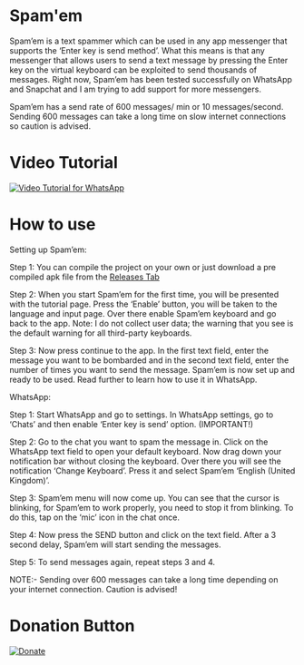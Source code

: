 # Spam'em
Spam’em is a text spammer which can be used in any app messenger that supports the ‘Enter key is send method’. What this means is that any messenger that allows users to send a text message by pressing the Enter key on the virtual keyboard can be exploited to send thousands of messages. Right now, Spam’em has been tested successfully on WhatsApp and Snapchat and I am trying to add support for more messengers.

Spam’em has a send rate of 600 messages/ min or 10 messages/second. Sending 600 messages can take a long time on slow internet connections so caution is advised.

# Video Tutorial

[![Video Tutorial for WhatsApp](http://i3.ytimg.com/vi/h3XrDkiCLUc/maxresdefault.jpg)](https://youtu.be/h3XrDkiCLUc)

# How to use

Setting up Spam’em:

Step 1: You can compile the project on your own or just download a pre compiled apk file from the [Releases Tab](https://github.com/burhanuday/Spam-em/releases)

Step 2: When you start Spam’em for the first time, you will be presented with the tutorial page. Press the ‘Enable’ button, you will be taken to the language and input page. Over there enable Spam’em keyboard and go back to the app. Note: I do not collect user data; the warning that you see is the default warning for all third-party keyboards.

Step 3: Now press continue to the app. In the first text field, enter the message you want to be bombarded and in the second text field, enter the number of times you want to send the message. Spam’em is now set up and ready to be used. Read further to learn how to use it in WhatsApp.

WhatsApp:

Step 1: Start WhatsApp and go to settings. In WhatsApp settings, go to ‘Chats’ and then enable ‘Enter key is send’ option. (IMPORTANT!)

Step 2: Go to the chat you want to spam the message in. Click on the WhatsApp text field to open your default keyboard. Now drag down your notification bar without closing the keyboard. Over there you will see the notification ‘Change Keyboard’. Press it and select Spam’em ‘English (United Kingdom)’.

Step 3: Spam’em menu will now come up. You can see that the cursor is blinking, for Spam’em to work properly, you need to stop it from blinking. To do this, tap on the ‘mic’ icon in the chat once.

Step 4: Now press the SEND button and click on the text field. After a 3 second delay, Spam’em will start sending the messages.

Step 5: To send messages again, repeat steps 3 and 4.

NOTE:- Sending over 600 messages can take a long time depending on your internet connection. Caution is advised!

# Donation Button

[![Donate](https://img.shields.io/badge/Donate-PayPal-green.svg)](https://www.paypal.me/burhanuday)
